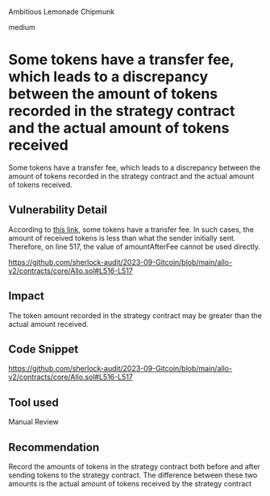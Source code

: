 Ambitious Lemonade Chipmunk

medium

# Some tokens have a transfer fee, which leads to a discrepancy between the amount of tokens recorded in the strategy contract and the actual amount of tokens received
Some tokens have a transfer fee, which leads to a discrepancy between the amount of tokens recorded in the strategy contract and the actual amount of tokens received.

## Vulnerability Detail
According to [this link](https://github.com/d-xo/weird-erc20#fee-on-transfer), some tokens have a transfer fee. In such cases, the  amount of received tokens is less than what the sender initially sent. Therefore, on line 517, the value of amountAfterFee cannot be used directly.

https://github.com/sherlock-audit/2023-09-Gitcoin/blob/main/allo-v2/contracts/core/Allo.sol#L516-L517

## Impact
The token amount recorded in the strategy contract may be greater than the actual amount received.

## Code Snippet
https://github.com/sherlock-audit/2023-09-Gitcoin/blob/main/allo-v2/contracts/core/Allo.sol#L516-L517

## Tool used

Manual Review

## Recommendation
Record the amounts of tokens in the strategy contract both before and after sending tokens to the strategy contract. The difference between these two amounts is the actual amount of tokens received by the strategy contract